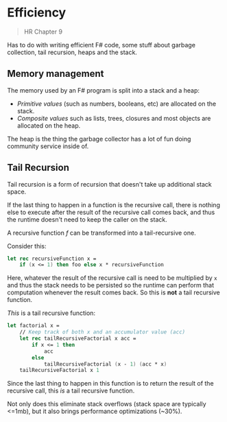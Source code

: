 # Efficiency

> HR Chapter 9

Has to do with writing efficient F# code, some stuff about garbage collection, tail recursion, heaps and the stack.

## Memory management

The memory used by an F# program is split into a stack and a heap:

- *Primitive values* (such as numbers, booleans, etc) are allocated on the stack.
- *Composite values* such as lists, trees, closures and most objects are allocated on the heap.

The heap is the thing the garbage collector has a lot of fun doing community service inside of.

## Tail Recursion

Tail recursion is a form of recursion that doesn't take up additional stack space.

If the last thing to happen in a function is the recursive call, there is nothing else to execute after the result of the recursive call comes back, and thus the runtime doesn't need to keep the caller on the stack.

A recursive function *f* can be transformed into a tail-recursive one.

Consider this:

```fsharp
let rec recursiveFunction x =
	if (x <= 1) then foo else x * recursiveFunction
```

Here, whatever the result of the recursive call is need to be multiplied by `x` and thus the stack needs to be persisted so the runtime can perform that computation whenever the result comes back. So this is **not** a tail recursive function.

*This* is a tail recursive function:

```fsharp
let factorial x =
    // Keep track of both x and an accumulator value (acc)
    let rec tailRecursiveFactorial x acc =
        if x <= 1 then
            acc
        else
            tailRecursiveFactorial (x - 1) (acc * x)
    tailRecursiveFactorial x 1
```

Since the last thing to happen in this function is to return the result of the recursive call, this *is* a tail recursive function.

Not only does this eliminate stack overflows (stack space are typically <=1mb), but it also brings performance optimizations (~30%).